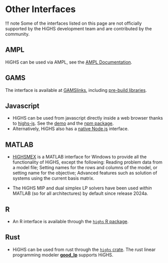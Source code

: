 # Other Interfaces

!!! note
    Some of the interfaces listed on this page are not officially supported by
    the HiGHS development team and are contributed by the community.

## AMPL

HiGHS can be used via AMPL, see the [AMPL Documentation](https://dev.ampl.com/solvers/highs/index.html).


## GAMS

The interface is available at [GAMSlinks](https://github.com/coin-or/GAMSlinks/),
including [pre-build libraries](https://github.com/coin-or/GAMSlinks/releases).

## Javascript

 * HiGHS can be used from javascript directly inside a web browser thanks to
   [highs-js](https://github.com/lovasoa/highs-js). See the [demo](https://lovasoa.github.io/highs-js/)
   and the [npm package](https://www.npmjs.com/package/highs).
 * Alternatively, HiGHS also has a [native Node.js](https://www.npmjs.com/package/highs-solver)
   interface.

## MATLAB

* [HiGHSMEX](https://github.com/savyasachi/HiGHSMEX) is a MATLAB interface for Windows to provide all the functionality of HiGHS, except the following: Reading problem data from a model file; Setting names for the rows and columns of the model, or setting name for the objective; Advanced features such as solution of systems using the current basis matrix.

* The HiGHS MIP and dual simplex LP solvers have been used _within_ MATLAB (so for all architectures) by default since release 2024a.

## R

 * An R interface is available through the [`highs` R package](https://cran.r-project.org/web/packages/highs/index.html).

## Rust

 * HiGHS can be used from rust through the [`highs` crate](https://crates.io/crates/highs).
   The rust linear programming modeler [**good_lp**](https://crates.io/crates/good_lp)
   supports HiGHS.
